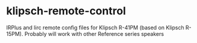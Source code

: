 # klipsch-remote-control
IRPlus and lirc remote config files for Klipsch R-41PM (based on Klipsch R-15PM). Probably will work with other Reference series speakers
